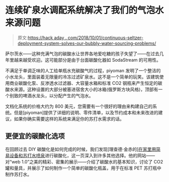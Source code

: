 # 连续矿泉水调配系统解决了我们的气泡水来源问题

> 原文:[https://hack aday . com/2018/10/01/continuous-seltzer-deployment-system-solves-our-bubbly-water-sourcing-problems/](https://hackaday.com/2018/10/01/continuous-seltzer-deployment-system-solves-our-bubbly-water-sourcing-problems/)

萨尔茨水——这种充满气泡的碳酸水让世界各地爱吃糖的孩子失望了——在过去几年里越来越受欢迎。这可能部分是由于台面碳酸化器如 SodaStream 的可用性。

不满足于单调乏味的人工给单瓶水充碳酸气的过程，piyoman 发明了一个整洁的小水龙头，里面装着无限量的冷冻过滤矿泉水。这不是一个简单的玩笑。该建筑使用商业碳酸化泵、反渗透水过滤器、大容量水箱和标准 CO2 钢瓶来产生恒定的碳酸水来源。这种设置的大部分被塞进宿舍大小的冰箱(俄罗斯方块风格)，顶部有一个别致的啤酒水龙头，以分配产生的气泡水。

文档化系统的价格大约为 800 美元，您需要有一个很好的理由来构建自己的系统。但是[piyoman]提供了详细的说明、零件清单，以及节约成本和未来改进的建议，如果你确实需要这样的系统来满足你的苏打水需求的话。

## 更便宜的碳酸化选项

在回顾过去 DIY 碳酸化是如何完成的时候，我们发现[理查德·金赤的][在家里用简易设备和苏打水喷泉](http://www.truetex.com/carbonation.htm)进行碳酸化，这一页深入到许多其他选择。他的网站——对“web 1.0”之美的精彩、密集的展示——介绍了碳酸水的基本知识，讨论了 CO2 罐和量具，并展示了如何制作一个简单的碳酸化瓶盖，用于在标准 PET 苏打瓶中制作苏打水。
